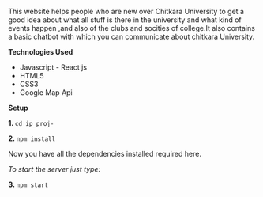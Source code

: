 This website helps people who are new over Chitkara University to get a good idea about what all stuff is there in the university and what kind of events happen ,and also of the clubs and socities of college.It also contains a basic chatbot with which you can communicate about chitkara University.


**Technologies Used**
* Javascript - React js
* HTML5
* CSS3
* Google Map Api

**Setup**

<b>1. </b><code>cd ip_proj-</code>

<b>2. </b><code>npm install</code>

Now you have all the dependencies installed required here.

<i>To start the server just type:</i>

<b>3. </b><code>npm start</code>
